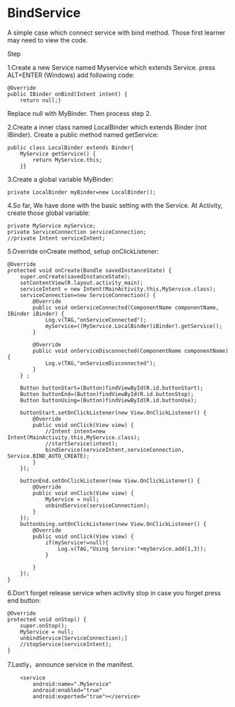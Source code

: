 # BindService
A simple case which connect service with bind method.
Those first learner may need to view the code.

Step

1.Create a new Service named Myservice which extends Service. press ALT+ENTER (Windows) add following code:
    
    @Override
    public IBinder onBind(Intent intent) {
        return null;}
 
Replace null with MyBinder. Then process step 2. 

2.Create a inner class named LocalBinder which extends Binder (not IBinder). Create a public method named getService:

    public class LocalBinder extends Binder{
        MyService getService() {
            return MyService.this;
        }}
3.Create a global variable MyBinder:

    private LocalBinder myBinder=new LocalBinder();

4.So far, We have done with the basic setting with the Service. At Activity, create those global variable:
    
    private MyService myService;
    private ServiceConnection serviceConnection;
    //private Intent serviceIntent;

5.Override onCreate method, setup onClickListener:

    @Override
    protected void onCreate(Bundle savedInstanceState) {
        super.onCreate(savedInstanceState);
        setContentView(R.layout.activity_main);
        serviceIntent = new Intent(MainActivity.this,MyService.class);
        serviceConnection=new ServiceConnection() {
            @Override
            public void onServiceConnected(ComponentName componentName, IBinder iBinder) {
                Log.v(TAG,"onServiceConnected");
                myService=((MyService.LocalBinder)iBinder).getService();
            }

            @Override
            public void onServiceDisconnected(ComponentName componentName) {
                Log.v(TAG,"onServiceDisconnected");
            }
        } ;

        Button buttonStart=(Button)findViewById(R.id.buttonStart);
        Button buttonEnd=(Button)findViewById(R.id.buttonStop);
        Button buttonUsing=(Button)findViewById(R.id.buttonUse);
        
        buttonStart.setOnClickListener(new View.OnClickListener() {
            @Override
            public void onClick(View view) {
                //Intent intent=new Intent(MainActivity.this,MyService.class);
                //startService(intent);
                bindService(serviceIntent,serviceConnection, Service.BIND_AUTO_CREATE);
            }
        });

        buttonEnd.setOnClickListener(new View.OnClickListener() {
            @Override
            public void onClick(View view) {
                MyService = null;
                unbindService(serviceConnection);
            }
        });
        buttonUsing.setOnClickListener(new View.OnClickListener() {
            @Override
            public void onClick(View view) {
                if(myService!=null){
                    Log.v(TAG,"Using Service:"+myService.add(1,3));
                }

            }
        });
    }

6.Don't forget release service when activity stop in case you forget press end button:
    
    @Override
    protected void onStop() {
        super.onStop();
        MyService = null;
        unbindService(ServiceConnection);]
        //stopService(serviceIntent);
    }
   
7.Lastly，announce service in the manifest.
        
        <service
            android:name=".MyService"
            android:enabled="true"
            android:exported="true"></service>
